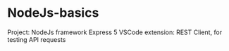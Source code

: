# NodeJs-basics

Project:
NodeJs framework Express 5
VSCode extension: REST Client, for testing API requests